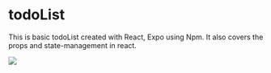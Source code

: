# todoList
This is basic todoList created with React, Expo using Npm. It also covers the props and state-management in react. 


![](https://github.com/sidmulajkar/todoList/blob/main/images/todoapp.gif)
